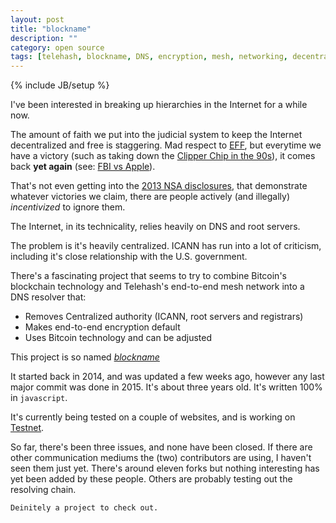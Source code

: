 ```yaml
---
layout: post
title: "blockname"
description: ""
category: open source
tags: [telehash, blockname, DNS, encryption, mesh, networking, decentralized, Internet]
---
```

{% include JB/setup %}

 I've been interested in breaking up hierarchies in the Internet for a while now. 
 
 The amount of faith we put into the judicial system to keep the Internet decentralized and free is staggering. 
 Mad respect to [EFF](https://eff.org), but everytime we have a victory (such as taking down the [Clipper Chip in the 90s](https://en.wikipedia.org/wiki/Clipper_chip)), it comes 
 back **yet again** (see: [FBI vs Apple](https://en.wikipedia.org/wiki/FBI%E2%80%93Apple_encryption_dispute)).
 
 That's not even getting into the [2013 NSA disclosures](https://projects.propublica.org/nsa-grid/), that demonstrate whatever victories we claim, there are 
 people actively (and illegally) *incentivized* to ignore them. 
 
 The Internet, in its technicality, relies heavily on DNS and root servers.

 The problem is it's heavily centralized. ICANN has run into a lot of criticism, including it's close relationship with the U.S. government. 

 There's a fascinating project that seems to try to combine Bitcoin's blockchain technology and Telehash's end-to-end mesh network into a DNS resolver that:

 * Removes Centralized authority (ICANN, root servers and registrars)
 * Makes end-to-end encryption default
 * Uses Bitcoin technology and can be adjusted

 This project is so named *[blockname](https://github.com/telehash/blockname)*

 It started back in 2014, and was updated a few weeks ago, however any last major commit was done in 2015. It's about three years old. It's written 100% in ```javascript```.

 It's currently being tested on a couple of websites, and is working on [Testnet](http://testnet.coinsecrets.org/?to=322562.000001).

 So far, there's been three issues, and none have been closed. If there are other communication mediums the (two) contributors are using, I haven't seen them just yet. There's around eleven forks but nothing interesting has yet been added by these people. Others are probably testing out the resolving chain.

 `Deinitely a project to check out.`
